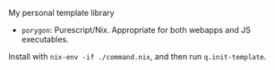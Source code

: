 My personal template library

- `porygon`: Purescript/Nix. Appropriate for both webapps and JS executables.

Install with `nix-env -if ./command.nix`, and then run `q.init-template`.
